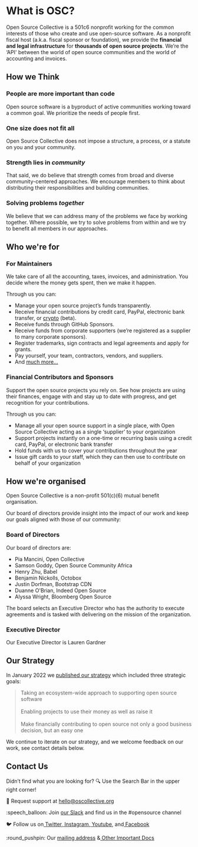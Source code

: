 # What is OSC?

Open Source Collective is a 501c6 nonprofit working for the common interests of those who create and use open-source software. As a nonprofit fiscal host (a.k.a. fiscal sponsor or foundation), we provide the **financial and legal infrastructure** for **thousands of open source projects**. We’re the ‘API' between the world of open source communities and the world of accounting and invoices.

## How we Think

### People are more important than code

Open source software is a byproduct of active communities working toward a common goal. We prioritize the needs of people first.

### One size does not fit all

Open Source Collective does not impose a structure, a process, or a statute on you and your community.

### Strength lies in _community_

That said, we do believe that strength comes from broad and diverse community-centered approaches. We encourage members to think about distributing their responsibilities and building communities.

### Solving problems _together_

We believe that we can address many of the problems we face by working together. Where possible, we try to solve problems from within and we try to benefit all members in our approaches.

## Who we're for

### For Maintainers

We take care of all the accounting, taxes, invoices, and administration. You decide where the money gets spent, then we make it happen.

Through us you can:

* Manage your open source project’s funds transparently.
* Receive financial contributions by credit card, PayPal, electronic bank transfer, or [crypto](https://docs.opencollective.com/help/financial-contributors/crypto) (beta).
* Receive funds through GitHub Sponsors.
* Receive funds from corporate supporters (we’re registered as a supplier to many corporate sponsors).
* Register trademarks, sign contracts and legal agreements and apply for grants.
* Pay yourself, your team, contractors, vendors, and suppliers.
* And [much more...](what-we-offer/)

### Financial Contributors and Sponsors

Support the open source projects you rely on. See how projects are using their finances, engage with and stay up to date with progress, and get recognition for your contributions.

Through us you can:

* Manage all your open source support in a single place, with Open Source Collective acting as a single ‘supplier’ to your organization
* Support projects instantly on a one-time or recurring basis using a credit card, PayPal, or electronic bank transfer
* Hold funds with us to cover your contributions throughout the year
* Issue gift cards to your staff, which they can then use to contribute on behalf of your organization

## How we're organised

Open Source Collective is a non-profit 501(c)(6) mutual benefit organisation.

Our board of directors provide insight into the impact of our work and keep our goals aligned with those of our community:

### Board of Directors

Our board of directors are:

* Pia Mancini, Open Collective
* Samson Goddy, Open Source Community Africa
* Henry Zhu, Babel
* Benjamin Nickolls, Octobox
* Justin Dorfman, Bootstrap CDN
* Duanne O'Brian, Indeed Open Source
* Alyssa Wright, Bloomberg Open Source

The board selects an Executive Director who has the authority to execute agreements and is tasked with delivering on the mission of the organization.

### Executive Director

Our Executive Director is Lauren Gardner

## Our Strategy

In January 2022 we [published our strategy](https://blog.opencollective.com/open-source-collectives-strategy-2022-2025/) which included three strategic goals:

> Taking an ecosystem-wide approach to supporting open source software\
> \
> Enabling projects to use their money as well as raise it\
> \
> Make financially contributing to open source not only a good business decision, but an easy one

We continue to iterate on our strategy, and we welcome feedback on our work, see contact details below.

## Contact Us

Didn’t find what you are looking for? :mag: Use the Search Bar in the upper right corner!

:e-mail: Request support at [hello@oscollective.org](mailto:hello@oscollective.org)

:speech\_balloon: Join [our Slack](https://slack.opencollective.com/) and find us in the #opensource channel

:bird: Follow us on[ Twitter](https://twitter.com/opencollect),[ Instagram](https://www.instagram.com/opencollective/),[ Youtube](https://www.youtube.com/c/OpenCollective), and[ Facebook](https://www.facebook.com/OpenCollect)

:round\_pushpin: Our [mailing address](about/official-info-and-docs.md#address-and-contact-info) &[ Other Important Docs](about/official-info-and-docs.md#banking-info)
